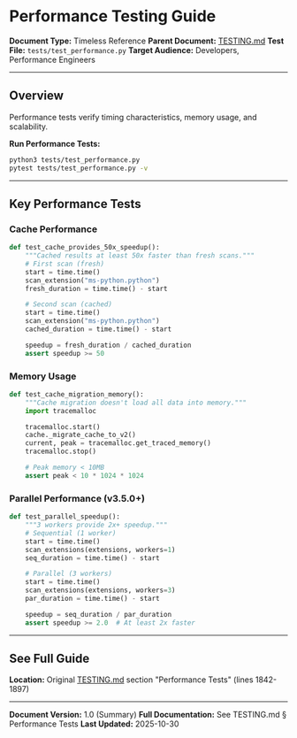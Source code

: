 # Performance Testing Guide

**Document Type:** Timeless Reference
**Parent Document:** [TESTING.md](../TESTING.md)
**Test File:** `tests/test_performance.py`
**Target Audience:** Developers, Performance Engineers

---

## Overview

Performance tests verify timing characteristics, memory usage, and scalability.

**Run Performance Tests:**
```bash
python3 tests/test_performance.py
pytest tests/test_performance.py -v
```

---

## Key Performance Tests

### Cache Performance
```python
def test_cache_provides_50x_speedup():
    """Cached results at least 50x faster than fresh scans."""
    # First scan (fresh)
    start = time.time()
    scan_extension("ms-python.python")
    fresh_duration = time.time() - start

    # Second scan (cached)
    start = time.time()
    scan_extension("ms-python.python")
    cached_duration = time.time() - start

    speedup = fresh_duration / cached_duration
    assert speedup >= 50
```

### Memory Usage
```python
def test_cache_migration_memory():
    """Cache migration doesn't load all data into memory."""
    import tracemalloc

    tracemalloc.start()
    cache._migrate_cache_to_v2()
    current, peak = tracemalloc.get_traced_memory()
    tracemalloc.stop()

    # Peak memory < 10MB
    assert peak < 10 * 1024 * 1024
```

### Parallel Performance (v3.5.0+)
```python
def test_parallel_speedup():
    """3 workers provide 2x+ speedup."""
    # Sequential (1 worker)
    start = time.time()
    scan_extensions(extensions, workers=1)
    seq_duration = time.time() - start

    # Parallel (3 workers)
    start = time.time()
    scan_extensions(extensions, workers=3)
    par_duration = time.time() - start

    speedup = seq_duration / par_duration
    assert speedup >= 2.0  # At least 2x faster
```

---

## See Full Guide

**Location:** Original [TESTING.md](../TESTING.md) section "Performance Tests" (lines 1842-1897)

---

**Document Version:** 1.0 (Summary)
**Full Documentation:** See TESTING.md § Performance Tests
**Last Updated:** 2025-10-30
